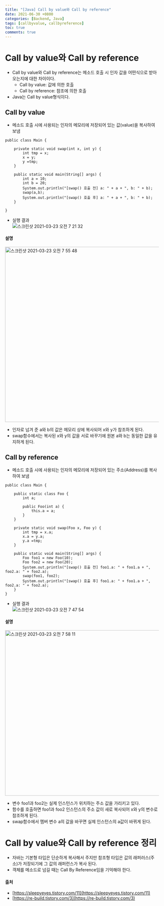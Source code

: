 ```yaml
---
title: "[Java] Call by value와 Call by reference"
date: 2021-06-30 +0800
categories: [Backend, Java]
tags: [callbyvalue, callbyreference]
toc: true
comments: true
---
```


# Call by value와 Call by reference
- Call by value와 Call by reference는 메소드 호출 시 인자 값을 어떤식으로 받아오는지에 대한 차이이다.
    - Call by value: 값에 의한 호출
    - Call by reference: 참조에 의한 호출
- Java는 Call by value형식이다.

## Call by value
- 메소드 호출 시에 사용되는 인자의 메모리에 저장되어 있는 값(value)을 복사하여 보냄

~~~
public class Main {
	
	private static void swap(int x, int y) {
		int tmp = x;
		x = y;
		y =tmp;
	}
	
	public static void main(String[] args) {
		int a = 10;
		int b = 20;
		System.out.println("[swap() 호출 전] a: " + a + ", b: " + b);
		swap(a,b);
		System.out.println("[swap() 호출 후] a: " + a + ", b: " + b);				
	}
	
}
~~~

- 실행 결과<br>
![스크린샷 2021-03-23 오전 7 21 32](https://user-images.githubusercontent.com/44339530/112065674-66c6c000-8ba8-11eb-808b-7cfac14a7195.png)<br>

#### 설명
<img width="574" alt="스크린샷 2021-03-23 오전 7 55 48" src="https://user-images.githubusercontent.com/44339530/112068418-303f7400-8bad-11eb-9dee-85bcf3d7bcb2.png"><br>

- 인자로 넘겨 준 a와 b의 값은 메모리 상에 복사되어 x와 y가 참조하게 된다.
- swap함수에서는 복사된 x와 y의 값을 서로 바꾸기에 원본 a와 b는 동일한 값을 유지하게 된다. 

## Call by reference
- 메소드 호출 시에 사용되는 인자의 메모리에 저장되어 있는 주소(Address)를 복사하여 보냄

~~~
public class Main {
	
	public static class Foo {
		int a;
		
		public Foo(int a) {
			this.a = a;
		}
	}

	private static void swap(Foo x, Foo y) {
		int tmp = x.a;
		x.a = y.a;
		y.a =tmp;
	}
	
	public static void main(String[] args) {
		Foo foo1 = new Foo(10);
		Foo foo2 = new Foo(20);
		System.out.println("[swap() 호출 전] foo1.a: " + foo1.a + ", foo2.a: " + foo2.a);
		swap(foo1, foo2);
		System.out.println("[swap() 호출 후] foo1.a: " + foo1.a + ", foo2.a: " + foo2.a);				
	}
}
~~~

- 실행 결과<br>
![스크린샷 2021-03-23 오전 7 47 54](https://user-images.githubusercontent.com/44339530/112067834-15b8cb00-8bac-11eb-8124-13700b3ff893.png)<br>

#### 설명
<img width="542" alt="스크린샷 2021-03-23 오전 7 58 11" src="https://user-images.githubusercontent.com/44339530/112068566-844a5880-8bad-11eb-8a01-9a24d786a71b.png"><br>

- 변수 foo1과 foo2는 실제 인스턴스가 위치하는 주소 값을 가리키고 있다.
- 함수를 호출하면 foo1과 foo2 인스턴스의 주소 값이 새로 복사되어 x와 y의 변수로 참조하게 된다.
- swap함수에서 멤버 변수 a의 값을 바꾸면 실제 인스턴스의 a값이 바뀌게 된다.

# Call by value와 Call by reference 정리
- 자바는 기본형 타입은 단순하게 복사해서 주지만 참조형 타입은 값의 래퍼러스(주소)가 저장되기에 그 값의 래퍼런스가 복사 된다.
- 객체를 메소드로 넘길 때는 Call By Reference임을 기억해야 한다.

#### 출처
- [https://sleepyeyes.tistory.com/11](https://sleepyeyes.tistory.com/11)
- [https://re-build.tistory.com/3](https://re-build.tistory.com/3)